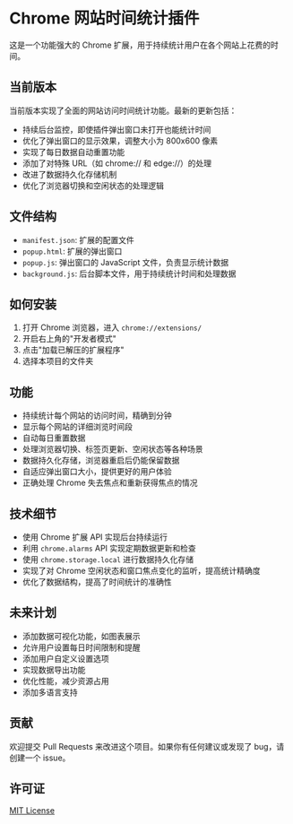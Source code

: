 # Chrome 网站时间统计插件

这是一个功能强大的 Chrome 扩展，用于持续统计用户在各个网站上花费的时间。

## 当前版本

当前版本实现了全面的网站访问时间统计功能。最新的更新包括：

- 持续后台监控，即使插件弹出窗口未打开也能统计时间
- 优化了弹出窗口的显示效果，调整大小为 800x600 像素
- 实现了每日数据自动重置功能
- 添加了对特殊 URL（如 chrome:// 和 edge://）的处理
- 改进了数据持久化存储机制
- 优化了浏览器切换和空闲状态的处理逻辑

## 文件结构

- `manifest.json`: 扩展的配置文件
- `popup.html`: 扩展的弹出窗口
- `popup.js`: 弹出窗口的 JavaScript 文件，负责显示统计数据
- `background.js`: 后台脚本文件，用于持续统计时间和处理数据

## 如何安装

1. 打开 Chrome 浏览器，进入 `chrome://extensions/`
2. 开启右上角的"开发者模式"
3. 点击"加载已解压的扩展程序"
4. 选择本项目的文件夹

## 功能

- 持续统计每个网站的访问时间，精确到分钟
- 显示每个网站的详细浏览时间段
- 自动每日重置数据
- 处理浏览器切换、标签页更新、空闲状态等各种场景
- 数据持久化存储，浏览器重启后仍能保留数据
- 自适应弹出窗口大小，提供更好的用户体验
- 正确处理 Chrome 失去焦点和重新获得焦点的情况

## 技术细节

- 使用 Chrome 扩展 API 实现后台持续运行
- 利用 `chrome.alarms` API 实现定期数据更新和检查
- 使用 `chrome.storage.local` 进行数据持久化存储
- 实现了对 Chrome 空闲状态和窗口焦点变化的监听，提高统计精确度
- 优化了数据结构，提高了时间统计的准确性

## 未来计划

- 添加数据可视化功能，如图表展示
- 允许用户设置每日时间限制和提醒
- 添加用户自定义设置选项
- 实现数据导出功能
- 优化性能，减少资源占用
- 添加多语言支持

## 贡献

欢迎提交 Pull Requests 来改进这个项目。如果你有任何建议或发现了 bug，请创建一个 issue。

## 许可证

[MIT License](LICENSE)
